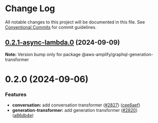 # Change Log

All notable changes to this project will be documented in this file.
See [Conventional Commits](https://conventionalcommits.org) for commit guidelines.

## [0.2.1-async-lambda.0](https://github.com/aws-amplify/amplify-category-api/compare/@aws-amplify/graphql-generation-transformer@0.2.0...@aws-amplify/graphql-generation-transformer@0.2.1-async-lambda.0) (2024-09-09)

**Note:** Version bump only for package @aws-amplify/graphql-generation-transformer

# 0.2.0 (2024-09-06)

### Features

- **conversation:** add conversation transformer ([#2827](https://github.com/aws-amplify/amplify-category-api/issues/2827)) ([cee6aef](https://github.com/aws-amplify/amplify-category-api/commit/cee6aef1358293fe51909a64d1cf9941afc46aba))
- **generation-transformer:** add generation transformer ([#2820](https://github.com/aws-amplify/amplify-category-api/issues/2820)) ([a86db4e](https://github.com/aws-amplify/amplify-category-api/commit/a86db4e40962565fb55b7262a7d771f21bacef2a))
